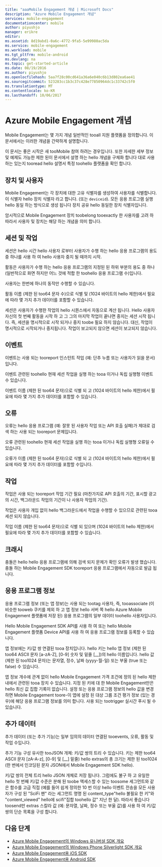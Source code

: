 ```yaml
---
title: "aaaMobile Engagement 개념 | Microsoft Docs"
description: "Azure Mobile Engagement 개념"
services: mobile-engagement
documentationcenter: mobile
author: piyushjo
manager: erikre
editor: 
ms.assetid: 8d19abd1-0a6c-4772-9fa5-5e99980ac5da
ms.service: mobile-engagement
ms.workload: mobile
ms.tgt_pltfrm: mobile-android
ms.devlang: na
ms.topic: get-started-article
ms.date: 08/19/2016
ms.author: piyushjo
ms.openlocfilehash: 5aa7f28c00cd641a36a6e040c6b13d802ea6ae41
ms.sourcegitcommit: 523283cc1b3c37c428e77850964dc1c33742c5f0
ms.translationtype: MT
ms.contentlocale: ko-KR
ms.lasthandoff: 10/06/2017
---
```

# <a name="azure-mobile-engagement-concepts"></a>Azure Mobile Engagement 개념
Mobile Engagement는 몇 가지 개념 일반적인 tooall 지원 플랫폼을 정의합니다. 이 문서에서는 이러한 개념을 간략하게 설명합니다.

이 문서는 좋은 시작은 새 tooMobile 참여 하려는 경우입니다. 또한 자세한 세부 정보 및 예제도 가능한 제한 된이 문서에서 설명 하는 hello 개념을 구체화 합니다 대로 사용 하는 있는지 tooread hello 설명서 특정 toohello 플랫폼을 확인 합니다.

## <a name="devices-and-users"></a>장치 및 사용자
Mobile Engagement는 각 장치에 대한 고유 식별자를 생성하여 사용자를 식별합니다. 이 식별자 hello 장치 식별자 라고 합니다. (또는 `deviceid`). 모든 응용 프로그램 실행 hello 동일 하는 방식으로 생성 됩니다 장치 공유 hello 동일한 장치 식별자입니다.

암시적으로 Mobile Engagement 장치 toobelong tooexactly 한 사용자를 고려 하 따라서 사용자 및 장치는 해당 하는 개념을 의미 합니다.

## <a name="sessions-and-activities"></a>세션 및 작업
세션은 hello 시간 hello 사용자 로부터 사용자가 수행 하는 hello 응용 프로그램의 용도 중 하나를 사용 하 여 hello 사용자 중지 될 때까지 시작.

활동은 사용자가 수행 하는 hello 응용 프로그램의 지정된 된 하위 부분의 용도 중 하나 (일반적으로 화면 하지만 어느 것에 적합 한 toohello 응용 프로그램 수)입니다.

사용자는 한번에 하나의 동작만 수행할 수 있습니다.

활동 이름 (제한 된 too64 문자 수)으로 식별 및 (1024 바이트의 hello 제한)에서 필요에 따라 몇 가지 추가 데이터를 포함할 수 있습니다.

세션은 사용자가 수행한 작업의 hello 시퀀스에서 자동으로 계산 됩니다. Hello 사용자 자신의 첫 번째 활동을 시작 하 고 그 그의 마지막 작업이 끝나면 중지는 세션 시작 됩니다. 즉, 세션을 명시적으로 시작 되거나 중지 toobe 필요 하지 않습니다. 대신, 작업이 명시적으로 시작되거나 중지됩니다. 작업이 보고되지 않으면 세션이 보고되지 않습니다.

## <a name="events"></a>이벤트
이벤트는 사용 되는 tooreport 인스턴트 작업 (예: 단추 누름 또는 사용자가 읽을 문서)입니다.

이벤트 관련된 toohello 현재 세션 작업을 실행 하는 tooa 이거나 독립 실행형 이벤트 수 있습니다.

이벤트 이름 (제한 된 too64 문자)으로 식별 되 고 (1024 바이트의 hello 제한)에서 필요에 따라 몇 가지 추가 데이터를 포함할 수 있습니다.

## <a name="error"></a>오류
오류는 hello 응용 프로그램 (예: 잘못 된 사용자 작업 또는 API 호출 실패)가 제대로 검색 하는 사용 되는 tooreport 문제입니다.

오류 관련된 toohello 현재 세션 작업을 실행 하는 tooa 이거나 독립 실행형 오류일 수 있습니다.

오류가 이름 (제한 된 too64 문자)으로 식별 되 고 (1024 바이트의 hello 제한)에서 필요에 따라 몇 가지 추가 데이터를 포함할 수입니다.

## <a name="job"></a>작업
작업은 사용 되는 tooreport 작업 기간 필요 (마찬가지로 API 호출의 기간, 표시할 광고의 시간, 백그라운드 작업의 기간이 나 사용자 작업의 기간).

작업은 사용자 개입 없이 hello 백그라운드에서 작업을 수행할 수 있으므로 관련된 tooa 세션 되지 않습니다.

작업 이름 (제한 된 too64 문자)으로 식별 되 있으며 (1024 바이트의 hello 제한)에서 필요에 따라 몇 가지 추가 데이터를 포함할 수 있습니다.

## <a name="crash"></a>크래시
충돌은 hello hello 응용 프로그램에 의해 검색 되지 문제가 확인 오류가 발생 했습니다. 충돌 하는 Mobile Engagement SDK tooreport 응용 프로그램에서 자동으로 발급 됩니다.

## <a name="application-information"></a>응용 프로그램 정보
응용 프로그램 정보 (또는 앱 정보)는 사용 되는 tootag 사용자, 즉, tooassociate (이 비슷한 tooweb 쿠키를 제외 하 고 앱 정보 hello 서버 쪽 hello Azure Mobile Engagement 플랫폼에 저장 된) 응용 프로그램의 일부 데이터 toohello 사용자입니다.

Hello Mobile Engagement SDK API를 사용 하 여 또는 hello Mobile Engagement 플랫폼 Device API를 사용 하 여 응용 프로그램 정보를 등록할 수 있습니다.

앱 정보에는 키/값 쌍 연결된 tooa 장치입니다. hello 키는 hello 앱 정보 (제한 된 too64 ASCII 문자 [a-zA-Z], [0-9] 숫자 및 밑줄 [__])의 hello 이름입니다. hello 값 (제한 된 too1024 문자)는 문자열, 정수, 날짜 (yyyy-월-일) 또는 부울 (true 또는 false) 수 있습니다.

앱 정보 개수에 관계 없이 hello Mobile Engagement 가격 조건에 정의 된 hello 제한 내에서 관련된 tooa 장치 수 있습니다. 지정 된 키에 대 한 Mobile Engagement만은 hello 최신 값 집합 기록이 없습니다. 설정 또는 응용 프로그램 정보의 hello 값을 변경 하면 Mobile Engagement toore-이 앱에 설정 된 대상 그룹 조건 평가 정보 (있는 경우)에 해당 응용 프로그램 정보를 의미 합니다. 사용 되는 tootrigger 실시간 푸시 될 수 있습니다.

## <a name="extra-data"></a>추가 데이터
추가 데이터 (또는 추가 기능)는 일부 임의의 데이터 연결된 tooevents, 오류, 활동 및 작업 수입니다.

추가 기능 구성 유사한 tooJSON 개체: 키/값 쌍의 트리 수 있습니다. 키는 제한 too64 ASCII 문자 [zA-A-z], [0-9] 및 [__] 밑줄) hello extras의 총 크기는 제한 된 too1024 (한 번에서 인코딩된 문자 JSON에서 Mobile Engagement SDK hello).

키/값 쌍의 전체 트리 hello JSON 개체로 저장 됩니다. 그럼에도 불구 하 고 유일한 hello 첫 번째 키/값 수준은 분해 된 toobe 액세스할 수 있는 toosome 세그먼트와 같은 함수를 고급 직접 (예를 들어 쉽게 정의한 10 번 이상 hello 이벤트 전송을 모든 사용자가 구성 된 "SciFi 팬" 라는 세그먼트 명명 된 content_type"hello 불필요 한 키"와 "content_viewed" hello에 scifi"집합 toohello 값" 지난 한 달). 따라서 좋습니다 toosend만 extras 스칼라 값 (예: 문자열, 날짜, 정수 또는 부울 값)를 사용 하 여 키/값 쌍의 단순 목록을 구성 합니다.

## <a name="next-steps"></a>다음 단계
* [Azure Mobile Engagement의 Windows 유니버설 SDK 개요](mobile-engagement-windows-store-sdk-overview.md)
* [Azure Mobile Engagement의 Windows Phone Silverlight SDK 개요](mobile-engagement-windows-phone-sdk-overview.md)
* [Azure Mobile Engagement용 iOS SDK](mobile-engagement-ios-sdk-overview.md)
* [Azure Mobile Engagement용 Android SDK](mobile-engagement-android-sdk-overview.md)

